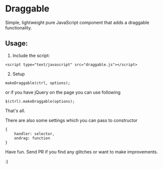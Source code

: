# Draggable

Simple, lightweight pure JavaScript component that adds a draggable functionality.

## Usage:

1) Include the script:

~~~
<script type="text/javascript" src="draggable.js"></script>
~~~

2) Setup

~~~
makeDraggable(ctrl, options);
~~~

or if you have jQuery on the page you can use following

~~~
$(ctrl).makeDraggable(options);
~~~

That's all.

There are also some settings which you can pass to constructor

~~~
{
    handler: selector,
    ondrag: function
}
~~~

Have fun. Send PR if you find any glitches or want to make improvements.

:)

